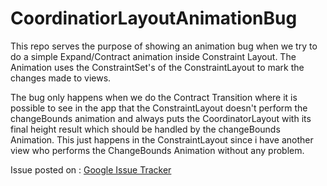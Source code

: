 # CoordinatiorLayoutAnimationBug

This repo serves the purpose of showing an animation bug when we try to do a simple Expand/Contract animation inside Constraint Layout.
The Animation uses the ConstraintSet's of the ConstraintLayout to mark the changes made to views.

The bug only happens when we do the Contract Transition where it is possible to see in the app that the ConstraintLayout doesn't perform the changeBounds animation and always puts the CoordinatorLayout with its final height result which should be handled by the changeBounds Animation. This just happens in the ConstraintLayout since i have another view who performs the ChangeBounds Animation without any problem.


Issue posted on : [Google Issue Tracker](https://issuetracker.google.com/issues/111405625)
